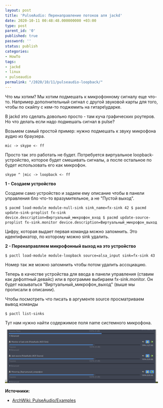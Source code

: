 ```yaml
---
layout: post
title: 'PulseAudio: Перенаправление потоков аля jackd'
date: 2020-10-11 00:48:48.000000000 +03:00
type: post
parent_id: '0'
published: true
password: ''
status: publish
categories:
- HowTo
tags:
- jackd
- linux
- pulseaudio
permalink: "/2020/10/11/pulseaudio-loopback/"
---
```


Что мы хотим? Мы хотим подмешать к микрофонному сигналу еще что-то. Например дополнительный сигнал с другой звуковой карты для того, чтобы по скайпу с кем-то поджемить на гитаре\ударке.

В jackd это сделать довольно просто - там куча графических роутеров. Но что делать если надо подмешать сигнал в pulse?

Возьмем самый простой пример: нужно подмешать к звуку микрофона аудио из браузера.

```
mic -> skype <- ff
```

Просто так это работать не будет. Потребуется виртуальное loopback-устройство, которое будет смешивать сигналы, а после остальное по будет использовать его как микрофон.

```
skype ^ |mic -> loopback <- ff
```

**1 - Создаем устройство**

Создаем само устройство и задаем ему описание чтобы в панели управления бло что-то вразумительное, а не "Пустой выход".

```
$ pacmd load-module module-null-sink sink_name=fx-sink 42 $ pacmd update-sink-proplist fx-sink device.description=Виртуальный_микрофон_вход $ pacmd update-source-proplist fx-sink.monitor device.description=Виртуальный_микрофон_выход
```

Цифру, которая выдает первая команда можно запомнить. Это идентификатор, по которому можно sink удалить.

**2 - Перенаправляем микрофонный выход на это устройство**

```
$ pactl load-module module-loopback source=alsa_input sink=fx-sink 43
```

Номер так же можно запомнить чтобы потом удалить ассоциацию.

Теперь в качестве устройства для ввода в панели управления (ставим как дефолтный девайс) или в программе выбираем fx-sink.monitor. Он будет называться "Виртуальный_микрофон_выход" (выше мы прописали в описании).

Чтобы посмотреть что писать в аргументе source просматриваем вывод команды

```
$ pactl list-sinks
```

Тут нам нужно найти содержимое поля name системного микрофона.


![](/assets/images/2020/10/2020-10-11-004003_select-1.png)

**Источники:**

- [ArchWiki: PulseAudio/Examples](https://wiki.archlinux.org/index.php/PulseAudio/Examples#Mixing_additional_audio_into_the_microphone's_audio)


